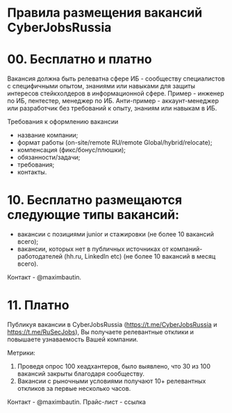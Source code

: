 # Правила размещения вакансий CyberJobsRussia

# 00. Бесплатно и платно
Вакансия должна быть релеватна сфере ИБ - сообществу специалистов с специфичными опытом, знаниями или навыками для защиты интересов стейкхолдеров в информационной сфере. Пример - инженер по ИБ, пентестер, менеджер по ИБ. Анти-пример - аккаунт-менеджер или разработчик без требований к опыту, знаниям или навыкам в ИБ.

Требования к оформлению вакансии 
 - название компании;
 - формат работы (on-site/remote RU/remote Global/hybrid/relocate);
 - компенсация (фикс/бонус/плюшки);
 - обязанности/задачи;
 - требования;
 - контакты. 

# 10. Бесплатно размещаются следующие типы вакансий:
- вакансии с позициями junior и стажировки (не более 10 вакансий всего);
- вакансии, которых нет в публичных источниках от компаний-работодателей (hh.ru, LinkedIn etc) (не более 10 вакансий в месяц всего).

Контакт -  @maximbautin. 

# 11. Платно

Публикуя вакансии в CyberJobsRussia (https://t.me/CyberJobsRussia и https://t.me/RuSecJobs), Вы получаете релевантные отклики и повышаете узнаваемость Вашей компании. 

Метрики:
1) Проведя опрос 100 хеадхантеров, было выявлено, что 30 из 100 вакансий закрыты благодаря сообществу.
2) Вакансии с рыночными условиями получают 10+ релевантных откликов за первые несколько часов.

Контакт -  @maximbautin. Прайс-лист - ссылка

